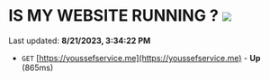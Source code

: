 # IS MY WEBSITE RUNNING ? [![](https://img.shields.io/static/v1?label=Sponsor&message=%E2%9D%A4&logo=GitHub&color=%23fe8e86)](https://github.com/sponsors/<username>)

Last updated: **8/21/2023, 3:34:22 PM**

- `GET` [https://youssefservice.me](https://youssefservice.me) - **Up** (865ms)
